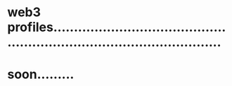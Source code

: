 # web3 profiles..............................................................................................
# soon.........
